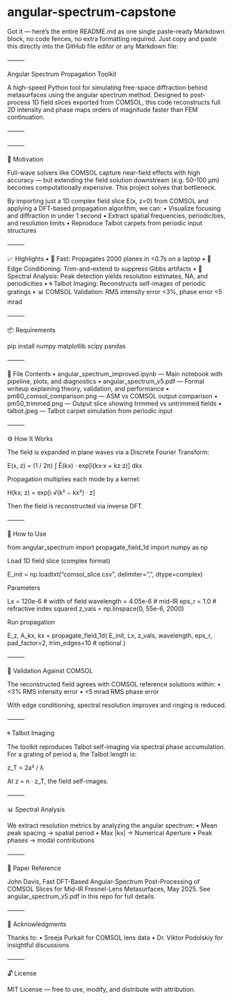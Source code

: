 # angular-spectrum-capstone

Got it — here’s the entire README.md as one single paste-ready Markdown block, no code fences, no extra formatting required. Just copy and paste this directly into the GitHub file editor or any Markdown file:

⸻

Angular Spectrum Propagation Toolkit

A high-speed Python tool for simulating free-space diffraction behind metasurfaces using the angular spectrum method. Designed to post-process 1D field slices exported from COMSOL, this code reconstructs full 2D intensity and phase maps orders of magnitude faster than FEM continuation.

⸻



⸻

🔬 Motivation

Full-wave solvers like COMSOL capture near-field effects with high accuracy — but extending the field solution downstream (e.g. 50–100 μm) becomes computationally expensive. This project solves that bottleneck.

By importing just a 1D complex field slice E(x, z=0) from COMSOL and applying a DFT-based propagation algorithm, we can:
	•	Visualize focusing and diffraction in under 1 second
	•	Extract spatial frequencies, periodicities, and resolution limits
	•	Reproduce Talbot carpets from periodic input structures

⸻

📈 Highlights
	•	🚀 Fast: Propagates 2000 planes in <0.7s on a laptop
	•	🧽 Edge Conditioning: Trim-and-extend to suppress Gibbs artifacts
	•	🧠 Spectral Analysis: Peak detection yields resolution estimates, NA, and periodicities
	•	🌀 Talbot Imaging: Reconstructs self-images of periodic gratings
	•	📊 COMSOL Validation: RMS intensity error <3%, phase error <5 mrad

⸻

📦 Requirements

pip install numpy matplotlib scipy pandas

⸻

📂 File Contents
	•	angular_spectrum_improved.ipynb — Main notebook with pipeline, plots, and diagnostics
	•	angular_spectrum_v5.pdf — Formal writeup explaining theory, validation, and performance
	•	pm60_comsol_comparison.png — ASM vs COMSOL output comparison
	•	pm50_trimmed.png — Output slice showing trimmed vs untrimmed fields
	•	talbot.jpeg — Talbot carpet simulation from periodic input

⸻

⚙️ How It Works

The field is expanded in plane waves via a Discrete Fourier Transform:

E(x, z) = (1 / 2π) ∫  Ê(kx) · exp[i(kx·x + kz·z)] dkx

Propagation multiplies each mode by a kernel:

H(kx; z) = exp[i √(k² − kx²) · z]

Then the field is reconstructed via inverse DFT.

⸻

🚀 How to Use

from angular_spectrum import propagate_field_1d
import numpy as np

Load 1D field slice (complex format)

E_init = np.loadtxt(“comsol_slice.csv”, delimiter=”,”, dtype=complex)

Parameters

Lx = 120e-6            # width of field
wavelength = 4.05e-6   # mid-IR
eps_r = 1.0            # refractive index squared
z_vals = np.linspace(0, 55e-6, 2000)

Run propagation

E_z, A_kx, kx = propagate_field_1d(
E_init, Lx, z_vals, wavelength, eps_r,
pad_factor=2,
trim_edges=10     # optional
)

⸻

🧪 Validation Against COMSOL

The reconstructed field agrees with COMSOL reference solutions within:
	•	<3% RMS intensity error
	•	<5 mrad RMS phase error

With edge conditioning, spectral resolution improves and ringing is reduced.


⸻

🌀 Talbot Imaging

The toolkit reproduces Talbot self-imaging via spectral phase accumulation.
For a grating of period a, the Talbot length is:

z_T = 2a² / λ

At z = n · z_T, the field self-images.


⸻

📊 Spectral Analysis

We extract resolution metrics by analyzing the angular spectrum:
	•	Mean peak spacing → spatial period
	•	Max |kx| → Numerical Aperture
	•	Peak phases → modal contributions


⸻

📜 Paper Reference

John Davis, Fast DFT-Based Angular-Spectrum Post-Processing of COMSOL Slices for Mid-IR Fresnel-Lens Metasurfaces, May 2025.
See angular_spectrum_v5.pdf in this repo for full details.

⸻

🧠 Acknowledgments

Thanks to:
	•	Sreeja Purkait for COMSOL lens data
	•	Dr. Viktor Podolskiy for insightful discussions

⸻

🔓 License

MIT License — free to use, modify, and distribute with attribution.
